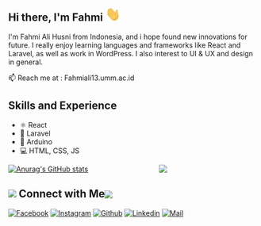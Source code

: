 ## Hi there, I'm Fahmi <img src="https://raw.githubusercontent.com/gillyhuga/gillyhuga/master/wave.gif" width="30px">
I'm Fahmi Ali Husni from Indonesia, and i hope found new innovations for future. I really enjoy learning languages and frameworks like React and Laravel, as well as work in WordPress. I also interest to UI & UX and design in general. 

:mailbox: Reach me at : Fahmiali13.umm.ac.id

## Skills and Experience
* ⚛ React
* 📱 Laravel
* 🤖 Arduino
* 💻 HTML, CSS, JS


<img align='right' src='https://media.giphy.com/media/26gslMAdctNhu6YnK/giphy.gif' width='200"'>

[![Anurag's GitHub stats](https://github-readme-stats.vercel.app/api?username=Fahmiali99)](https://github.com/anuraghazra/github-readme-stats)

## <img src="https://media.giphy.com/media/5WJ6SOKeNKrSzblU4R/giphy.gif" width="25"> Connect with Me<img align="center" src="https://github.com/rajput2107/rajput2107/blob/master/Assets/Handshake.gif" height="33px" />

[![Facebook](https://img.shields.io/badge/Facebook-1877F2?style=for-the-badge&logo=facebook&logoColor=white)](https://www.facebook.com/LARE.USING.13/)
[![Instagram](https://img.shields.io/badge/Instagram-E4405F?style=for-the-badge&logo=instagram&logoColor=white)](https://www.instagram.com/fahmi_ali13/)
[![Github](https://img.shields.io/badge/GitHub-100000?style=for-the-badge&logo=github&logoColor=white)](https://github.com/Fahmiali99)
[![Linkedin](https://img.shields.io/badge/LinkedIn-0077B5?style=for-the-badge&logo=linkedin&logoColor=white)](https://www.linkedin.com/in/fahmi-ali-husni-b547421a6/)
[![Mail](https://img.shields.io/badge/Gmail-D14836?style=for-the-badge&logo=gmail&logoColor=white)](mailto:fahmiali130499@gmail.com)






